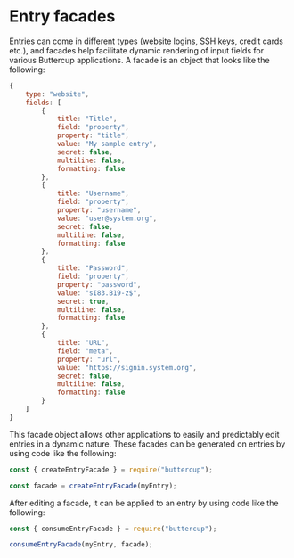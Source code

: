 # Entry facades

Entries can come in different types (website logins, SSH keys, credit cards etc.), and facades help facilitate dynamic rendering of input fields for various Buttercup applications. A facade is an object that looks like the following:

```javascript
{
    type: "website",
    fields: [
        {
            title: "Title",
            field: "property",
            property: "title",
            value: "My sample entry",
            secret: false,
            multiline: false,
            formatting: false
        },
        {
            title: "Username",
            field: "property",
            property: "username",
            value: "user@system.org",
            secret: false,
            multiline: false,
            formatting: false
        },
        {
            title: "Password",
            field: "property",
            property: "password",
            value: "sI83.B19-z$",
            secret: true,
            multiline: false,
            formatting: false
        },
        {
            title: "URL",
            field: "meta",
            property: "url",
            value: "https://signin.system.org",
            secret: false,
            multiline: false,
            formatting: false
        }
    ]
}
```

This facade object allows other applications to easily and predictably edit entries in a dynamic nature. These facades can be generated on entries by using code like the following:

```javascript
const { createEntryFacade } = require("buttercup");

const facade = createEntryFacade(myEntry);
```

After editing a facade, it can be applied to an entry by using code like the following:

```javascript
const { consumeEntryFacade } = require("buttercup");

consumeEntryFacade(myEntry, facade);
```
